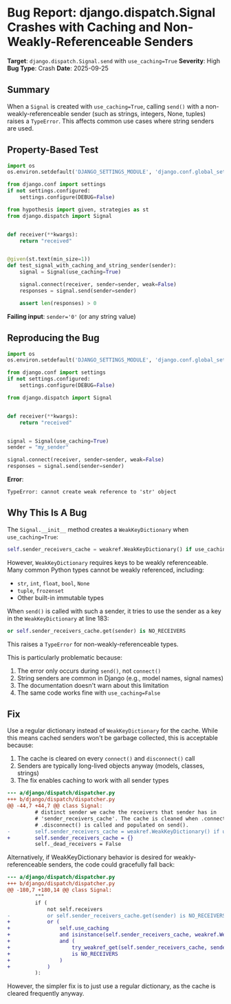 # Bug Report: django.dispatch.Signal Crashes with Caching and Non-Weakly-Referenceable Senders

**Target**: `django.dispatch.Signal.send` with `use_caching=True`
**Severity**: High
**Bug Type**: Crash
**Date**: 2025-09-25

## Summary

When a `Signal` is created with `use_caching=True`, calling `send()` with a non-weakly-referenceable sender (such as strings, integers, None, tuples) raises a `TypeError`. This affects common use cases where string senders are used.

## Property-Based Test

```python
import os
os.environ.setdefault('DJANGO_SETTINGS_MODULE', 'django.conf.global_settings')

from django.conf import settings
if not settings.configured:
    settings.configure(DEBUG=False)

from hypothesis import given, strategies as st
from django.dispatch import Signal


def receiver(**kwargs):
    return "received"


@given(st.text(min_size=1))
def test_signal_with_caching_and_string_sender(sender):
    signal = Signal(use_caching=True)

    signal.connect(receiver, sender=sender, weak=False)
    responses = signal.send(sender=sender)

    assert len(responses) > 0
```

**Failing input**: `sender='0'` (or any string value)

## Reproducing the Bug

```python
import os
os.environ.setdefault('DJANGO_SETTINGS_MODULE', 'django.conf.global_settings')

from django.conf import settings
if not settings.configured:
    settings.configure(DEBUG=False)

from django.dispatch import Signal


def receiver(**kwargs):
    return "received"


signal = Signal(use_caching=True)
sender = "my_sender"

signal.connect(receiver, sender=sender, weak=False)
responses = signal.send(sender=sender)
```

**Error**:
```
TypeError: cannot create weak reference to 'str' object
```

## Why This Is A Bug

The `Signal.__init__` method creates a `WeakKeyDictionary` when `use_caching=True`:

```python
self.sender_receivers_cache = weakref.WeakKeyDictionary() if use_caching else {}
```

However, `WeakKeyDictionary` requires keys to be weakly referenceable. Many common Python types cannot be weakly referenced, including:
- `str`, `int`, `float`, `bool`, `None`
- `tuple`, `frozenset`
- Other built-in immutable types

When `send()` is called with such a sender, it tries to use the sender as a key in the `WeakKeyDictionary` at line 183:

```python
or self.sender_receivers_cache.get(sender) is NO_RECEIVERS
```

This raises a `TypeError` for non-weakly-referenceable types.

This is particularly problematic because:
1. The error only occurs during `send()`, not `connect()`
2. String senders are common in Django (e.g., model names, signal names)
3. The documentation doesn't warn about this limitation
4. The same code works fine with `use_caching=False`

## Fix

Use a regular dictionary instead of `WeakKeyDictionary` for the cache. While this means cached senders won't be garbage collected, this is acceptable because:
1. The cache is cleared on every `connect()` and `disconnect()` call
2. Senders are typically long-lived objects anyway (models, classes, strings)
3. The fix enables caching to work with all sender types

```diff
--- a/django/dispatch/dispatcher.py
+++ b/django/dispatch/dispatcher.py
@@ -44,7 +44,7 @@ class Signal:
         # distinct sender we cache the receivers that sender has in
         # 'sender_receivers_cache'. The cache is cleaned when .connect() or
         # .disconnect() is called and populated on send().
-        self.sender_receivers_cache = weakref.WeakKeyDictionary() if use_caching else {}
+        self.sender_receivers_cache = {}
         self._dead_receivers = False
```

Alternatively, if WeakKeyDictionary behavior is desired for weakly-referenceable senders, the code could gracefully fall back:

```diff
--- a/django/dispatch/dispatcher.py
+++ b/django/dispatch/dispatcher.py
@@ -180,7 +180,14 @@ class Signal:
         """
         if (
             not self.receivers
-            or self.sender_receivers_cache.get(sender) is NO_RECEIVERS
+            or (
+                self.use_caching
+                and isinstance(self.sender_receivers_cache, weakref.WeakKeyDictionary)
+                and (
+                    try_weakref_get(self.sender_receivers_cache, sender)
+                    is NO_RECEIVERS
+                )
+            )
         ):
```

However, the simpler fix is to just use a regular dictionary, as the cache is cleared frequently anyway.